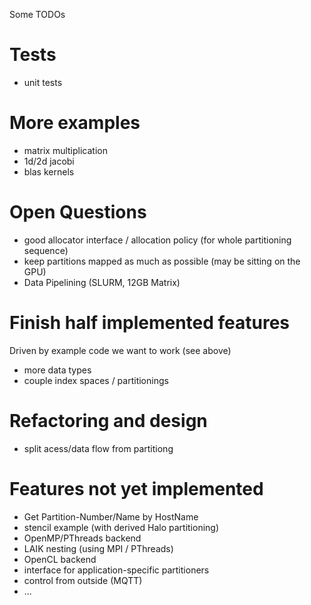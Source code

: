 Some TODOs

# Tests

* unit tests

# More examples

* matrix multiplication
* 1d/2d jacobi
* blas kernels

# Open Questions

* good allocator interface / allocation policy (for whole partitioning sequence)
* keep partitions mapped as much as possible (may be sitting on the GPU)
* Data Pipelining (SLURM, 12GB Matrix)

# Finish half implemented features

Driven by example code we want to work (see above)

* more data types
* couple index spaces / partitionings

# Refactoring and design

* split acess/data flow from partitiong

# Features not yet implemented

* Get Partition-Number/Name by HostName
* stencil example (with derived Halo partitioning)
* OpenMP/PThreads backend
* LAIK nesting (using MPI / PThreads)
* OpenCL backend
* interface for application-specific partitioners
* control from outside (MQTT)
* ...
